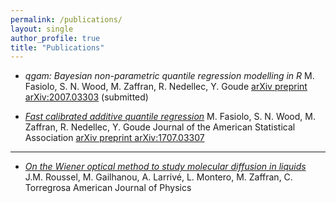 ```yaml
---
permalink: /publications/
layout: single
author_profile: true
title: "Publications"
---
```


- *qgam: Bayesian non-parametric quantile regression modelling in R*
M. Fasiolo, S. N. Wood, M. Zaffran, R. Nedellec, Y. Goude
[arXiv preprint arXiv:2007.03303](https://arxiv.org/pdf/2007.03303.pdf) (submitted)

- [*Fast calibrated additive quantile regression*](https://amstat.tandfonline.com/doi/abs/10.1080/01621459.2020.1725521)
M. Fasiolo, S. N. Wood, M. Zaffran, R. Nedellec, Y. Goude
Journal of the American Statistical Association
[arXiv preprint arXiv:1707.03307](https://arxiv.org/pdf/1707.03307.pdf)

***

- [*On the Wiener optical method to study molecular diffusion in liquids*](https://aapt.scitation.org/doi/abs/10.1119/10.0001448)
J.M. Roussel, M. Gailhanou, A. Larrivé, L. Montero, M. Zaffran, C. Torregrosa
American Journal of Physics
